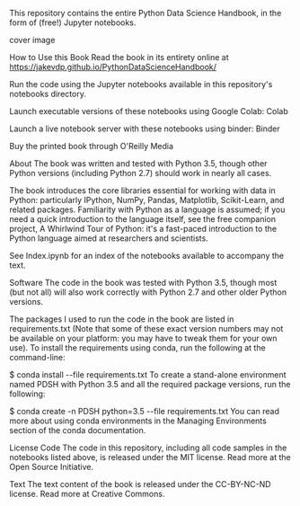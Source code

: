 This repository contains the entire Python Data Science Handbook, in the form of (free!) Jupyter notebooks.

cover image

How to Use this Book
Read the book in its entirety online at https://jakevdp.github.io/PythonDataScienceHandbook/

Run the code using the Jupyter notebooks available in this repository's notebooks directory.

Launch executable versions of these notebooks using Google Colab: Colab

Launch a live notebook server with these notebooks using binder: Binder

Buy the printed book through O'Reilly Media

About
The book was written and tested with Python 3.5, though other Python versions (including Python 2.7) should work in nearly all cases.

The book introduces the core libraries essential for working with data in Python: particularly IPython, NumPy, Pandas, Matplotlib, Scikit-Learn, and related packages. Familiarity with Python as a language is assumed; if you need a quick introduction to the language itself, see the free companion project, A Whirlwind Tour of Python: it's a fast-paced introduction to the Python language aimed at researchers and scientists.

See Index.ipynb for an index of the notebooks available to accompany the text.

Software
The code in the book was tested with Python 3.5, though most (but not all) will also work correctly with Python 2.7 and other older Python versions.

The packages I used to run the code in the book are listed in requirements.txt (Note that some of these exact version numbers may not be available on your platform: you may have to tweak them for your own use). To install the requirements using conda, run the following at the command-line:

$ conda install --file requirements.txt
To create a stand-alone environment named PDSH with Python 3.5 and all the required package versions, run the following:

$ conda create -n PDSH python=3.5 --file requirements.txt
You can read more about using conda environments in the Managing Environments section of the conda documentation.

License
Code
The code in this repository, including all code samples in the notebooks listed above, is released under the MIT license. Read more at the Open Source Initiative.

Text
The text content of the book is released under the CC-BY-NC-ND license. Read more at Creative Commons.
